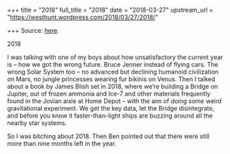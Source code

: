 +++
title = "2018"
full_title = "2018"
date = "2018-03-27"
upstream_url = "https://westhunt.wordpress.com/2018/03/27/2018/"

+++
Source: [here](https://westhunt.wordpress.com/2018/03/27/2018/).

2018

I was talking with one of my boys about how unsatisfactory the current
year is – how we got the wrong future. Bruce Jenner instead of flying
cars. The wrong Solar System too – no advanced but declining humanoid
civilization on Mars, no jungle princesses wearing fur bikinis on Venus.
Then I talked about a book by James Blish set in 2018, where we’re
building a Bridge on Jupiter, out of frozen ammonia and Ice-7 and other
materials frequently found in the Jovian aisle at Home Depot – with the
aim of doing some weird gravitational experiment. We get the key data,
let the Bridge disintegrate, and before you know it faster-than-light
ships are buzzing around all the nearby star systems.

So I was bitching about 2018. Then Ben pointed out that there were still
more than nine months left in the year.

